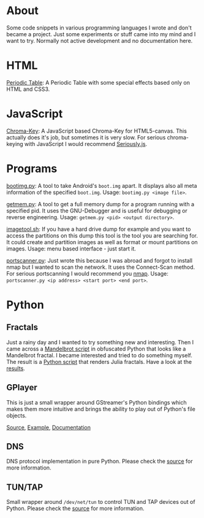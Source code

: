 About
=====
Some code snippets in various programming languages I wrote and don't became a
project.
Just some experiments or stuff came into my mind and I want to try.
Normally not active development and no documentation here.

HTML
====
[Periodic Table](http://koehlma.github.com/snippets/html/periodictable.html):
A Periodic Table with some special effects based only on HTML and CSS3.

JavaScript
==========
[Chroma-Key](https://github.com/koehlma/snippets/blob/master/javascript/chroma-key.js):
A JavaScript based Chroma-Key for HTML5-canvas.
This actually does it's job, but sometimes it is very slow.
For serious chroma-keying with JavaScript I would recommend [Seriously.js](https://github.com/brianchirls/Seriously.js).

Programs
========
[bootimg.py](https://github.com/koehlma/snippets/blob/master/programs/bootimg.py):
A tool to take Android's `boot.img` apart.
It displays also all meta information of the specified `boot.img`.
Usage: `bootimg.py <image file>`.

[getmem.py](https://github.com/koehlma/snippets/blob/master/programs/getmem.py):
A tool to get a full memory dump for a program running with a specified pid.
It uses the GNU-Debugger and is useful for debugging or reverse engineering.
Usage: `getmem.py <pid> <output directory>`.

[imagetool.sh](https://github.com/koehlma/snippets/blob/master/programs/imagetool.sh):
If you have a hard drive dump for example and you want to access the partitions
on this dump this tool is the tool you are searching for.
It could create and partition images as well as format or mount partitions on
images.
Usage: menu based interface - just start it.

[portscanner.py](https://github.com/koehlma/snippets/blob/master/programs/portscanner.py):
Just wrote this because I was abroad and forgot to install nmap but I wanted to
scan the network.
It uses the Connect-Scan method.
For serious portscanning I would recommend you [nmap](http://nmap.org/).
Usage: `portscanner.py <ip address> <start port> <end port>`.

Python
======
Fractals
--------
Just a rainy day and I wanted to try something new and interesting.
Then I came across a [Mandelbrot script](https://github.com/koehlma/snippets/blob/master/python/fractals/mandelbrot.py)
in obfuscated Python that looks like a Mandelbrot fractal.
I became interested and tried to do something myself.
The result is a [Python script](https://github.com/koehlma/snippets/blob/master/python/fractals/julia.py)
that renders Julia fractals.
Have a look at the [results](https://github.com/koehlma/snippets/tree/master/python/fractals).

GPlayer
-------
This is just a small wrapper around GStreamer's Python bindings which makes them
more intuitive and brings the ability to play out of Python's file objects.

[Source](https://github.com/koehlma/snippets/blob/master/python/gplayer/gplayer.py), 
[Example](https://github.com/koehlma/snippets/blob/master/python/gplayer/example.py), 
[Documentation](http://koehlma.github.com/snippets/gplayer/)

DNS
---
DNS protocol implementation in pure Python.
Please check the [source](https://github.com/koehlma/snippets/blob/master/python/network/dns.py)
for more information.

TUN/TAP
-------
Small wrapper around `/dev/net/tun` to control TUN and TAP devices out of Python.
Please check the [source](https://github.com/koehlma/snippets/blob/master/python/network/tuntap.py)
for more information.








